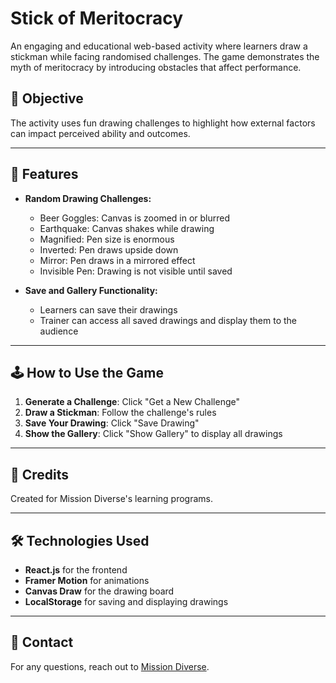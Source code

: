 # Stick of Meritocracy

An engaging and educational web-based activity where learners draw a stickman while facing randomised challenges. The game demonstrates the myth of meritocracy by introducing obstacles that affect performance.

## 🎯 **Objective**
The activity uses fun drawing challenges to highlight how external factors can impact perceived ability and outcomes.

---

## 🚀 **Features**
- **Random Drawing Challenges:**
  - Beer Goggles: Canvas is zoomed in or blurred
  - Earthquake: Canvas shakes while drawing
  - Magnified: Pen size is enormous
  - Inverted: Pen draws upside down
  - Mirror: Pen draws in a mirrored effect
  - Invisible Pen: Drawing is not visible until saved
    

- **Save and Gallery Functionality:**
  - Learners can save their drawings
  - Trainer can access all saved drawings and display them to the audience

---

## 🕹️ **How to Use the Game**
1. **Generate a Challenge**: Click "Get a New Challenge"
2. **Draw a Stickman**: Follow the challenge's rules
3. **Save Your Drawing**: Click "Save Drawing"
4. **Show the Gallery**: Click "Show Gallery" to display all drawings

---

## 📢 **Credits**
Created for Mission Diverse's learning programs.

---

## 🛠️ **Technologies Used**
- **React.js** for the frontend
- **Framer Motion** for animations
- **Canvas Draw** for the drawing board
- **LocalStorage** for saving and displaying drawings

---

## 📧 **Contact**
For any questions, reach out to [Mission Diverse](https://www.missiondiverse.org).

